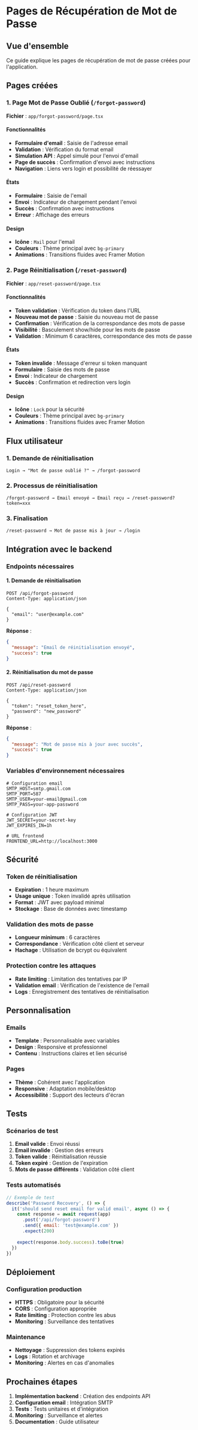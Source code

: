 # Pages de Récupération de Mot de Passe

## Vue d'ensemble

Ce guide explique les pages de récupération de mot de passe créées pour l'application.

## Pages créées

### 1. **Page Mot de Passe Oublié** (`/forgot-password`)

**Fichier** : `app/forgot-password/page.tsx`

#### Fonctionnalités
- **Formulaire d'email** : Saisie de l'adresse email
- **Validation** : Vérification du format email
- **Simulation API** : Appel simulé pour l'envoi d'email
- **Page de succès** : Confirmation d'envoi avec instructions
- **Navigation** : Liens vers login et possibilité de réessayer

#### États
- **Formulaire** : Saisie de l'email
- **Envoi** : Indicateur de chargement pendant l'envoi
- **Succès** : Confirmation avec instructions
- **Erreur** : Affichage des erreurs

#### Design
- **Icône** : `Mail` pour l'email
- **Couleurs** : Thème principal avec `bg-primary`
- **Animations** : Transitions fluides avec Framer Motion

### 2. **Page Réinitialisation** (`/reset-password`)

**Fichier** : `app/reset-password/page.tsx`

#### Fonctionnalités
- **Token validation** : Vérification du token dans l'URL
- **Nouveau mot de passe** : Saisie du nouveau mot de passe
- **Confirmation** : Vérification de la correspondance des mots de passe
- **Visibilité** : Basculement show/hide pour les mots de passe
- **Validation** : Minimum 6 caractères, correspondance des mots de passe

#### États
- **Token invalide** : Message d'erreur si token manquant
- **Formulaire** : Saisie des mots de passe
- **Envoi** : Indicateur de chargement
- **Succès** : Confirmation et redirection vers login

#### Design
- **Icône** : `Lock` pour la sécurité
- **Couleurs** : Thème principal avec `bg-primary`
- **Animations** : Transitions fluides avec Framer Motion

## Flux utilisateur

### 1. **Demande de réinitialisation**
```
Login → "Mot de passe oublié ?" → /forgot-password
```

### 2. **Processus de réinitialisation**
```
/forgot-password → Email envoyé → Email reçu → /reset-password?token=xxx
```

### 3. **Finalisation**
```
/reset-password → Mot de passe mis à jour → /login
```

## Intégration avec le backend

### **Endpoints nécessaires**

#### 1. **Demande de réinitialisation**
```http
POST /api/forgot-password
Content-Type: application/json

{
  "email": "user@example.com"
}
```

**Réponse** :
```json
{
  "message": "Email de réinitialisation envoyé",
  "success": true
}
```

#### 2. **Réinitialisation du mot de passe**
```http
POST /api/reset-password
Content-Type: application/json

{
  "token": "reset_token_here",
  "password": "new_password"
}
```

**Réponse** :
```json
{
  "message": "Mot de passe mis à jour avec succès",
  "success": true
}
```

### **Variables d'environnement nécessaires**

```env
# Configuration email
SMTP_HOST=smtp.gmail.com
SMTP_PORT=587
SMTP_USER=your-email@gmail.com
SMTP_PASS=your-app-password

# Configuration JWT
JWT_SECRET=your-secret-key
JWT_EXPIRES_IN=1h

# URL frontend
FRONTEND_URL=http://localhost:3000
```

## Sécurité

### **Token de réinitialisation**
- **Expiration** : 1 heure maximum
- **Usage unique** : Token invalidé après utilisation
- **Format** : JWT avec payload minimal
- **Stockage** : Base de données avec timestamp

### **Validation des mots de passe**
- **Longueur minimum** : 6 caractères
- **Correspondance** : Vérification côté client et serveur
- **Hachage** : Utilisation de bcrypt ou équivalent

### **Protection contre les attaques**
- **Rate limiting** : Limitation des tentatives par IP
- **Validation email** : Vérification de l'existence de l'email
- **Logs** : Enregistrement des tentatives de réinitialisation

## Personnalisation

### **Emails**
- **Template** : Personnalisable avec variables
- **Design** : Responsive et professionnel
- **Contenu** : Instructions claires et lien sécurisé

### **Pages**
- **Thème** : Cohérent avec l'application
- **Responsive** : Adaptation mobile/desktop
- **Accessibilité** : Support des lecteurs d'écran

## Tests

### **Scénarios de test**
1. **Email valide** : Envoi réussi
2. **Email invalide** : Gestion des erreurs
3. **Token valide** : Réinitialisation réussie
4. **Token expiré** : Gestion de l'expiration
5. **Mots de passe différents** : Validation côté client

### **Tests automatisés**
```javascript
// Exemple de test
describe('Password Recovery', () => {
  it('should send reset email for valid email', async () => {
    const response = await request(app)
      .post('/api/forgot-password')
      .send({ email: 'test@example.com' })
      .expect(200)
    
    expect(response.body.success).toBe(true)
  })
})
```

## Déploiement

### **Configuration production**
- **HTTPS** : Obligatoire pour la sécurité
- **CORS** : Configuration appropriée
- **Rate limiting** : Protection contre les abus
- **Monitoring** : Surveillance des tentatives

### **Maintenance**
- **Nettoyage** : Suppression des tokens expirés
- **Logs** : Rotation et archivage
- **Monitoring** : Alertes en cas d'anomalies

## Prochaines étapes

1. **Implémentation backend** : Création des endpoints API
2. **Configuration email** : Intégration SMTP
3. **Tests** : Tests unitaires et d'intégration
4. **Monitoring** : Surveillance et alertes
5. **Documentation** : Guide utilisateur














